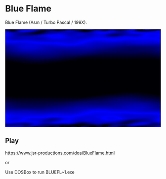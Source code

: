 # Blue Flame

Blue Flame (Asm / Turbo Pascal / 199X).

![Screenshot0](/BlueFlame/Screenshots/screenshot0.jpg)


## Play

https://www.jsr-productions.com/dos/BlueFlame.html

or

Use DOSBox to run BLUEFL~1.exe
